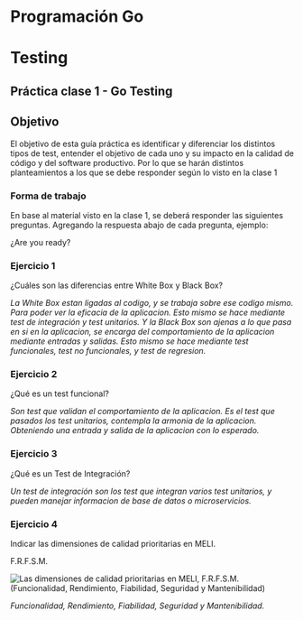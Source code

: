 # **Programación Go**

# Testing
## Práctica clase 1 - Go Testing

## Objetivo
El objetivo de esta guía práctica es identificar y diferenciar los distintos tipos de test, entender el objetivo de cada uno y su impacto en la calidad de código y del software productivo. Por lo que se harán distintos planteamientos a los que se debe responder según lo visto en la clase 1 

### Forma de trabajo
En base al material visto en la clase 1, se deberá responder las siguientes preguntas.
Agregando la respuesta abajo de cada pregunta, ejemplo:


¿Are you ready? 




### **Ejercicio 1**
¿Cuáles son las diferencias entre White Box y Black Box?


_La White Box estan ligadas al codigo, y se trabaja sobre ese codigo mismo. Para poder ver la eficacia de la aplicacion. Esto mismo se hace mediante test de integración y test unitarios.
Y la Black Box son ajenas a lo que pasa en si en la aplicacion, se encarga del comportamiento de la aplicacion mediante entradas y salidas. Esto mismo se hace mediante test funcionales, test no funcionales, y test de regresion._

### **Ejercicio 2**
¿Qué es un test funcional?


_Son test que validan el comportamiento de la aplicacion.
Es el test que pasados los test unitarios, contempla la armonia de la aplicacion. Obteniendo una entrada y salida de la aplicacion con lo esperado._

### **Ejercicio 3**
¿Qué es un Test de Integración?


_Un test de integración son los test que integran varios test unitarios, y pueden manejar informacion de base de datos o microservicios._

### **Ejercicio 4**
Indicar las dimensiones de calidad prioritarias en MELI.


F.R.F.S.M.

![Las dimensiones de calidad prioritarias en MELI, F.R.F.S.M. (Funcionalidad, Rendimiento, Fiabilidad, Seguridad y Mantenibilidad)](https://c-fa.cdn.smule.com/rs-s-sf-4/arr/9d/d5/6dd2276c-6285-4d7d-a20e-b9d381523fe4.jpg)

_Funcionalidad, Rendimiento, Fiabilidad, Seguridad y Mantenibilidad._
